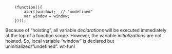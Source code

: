 ```
    (function(){
        alert(window);  // "undefined"
        var window = window;
    })();
```

Because of “hoisting”, all variable *declarations* will be executed immediately at the top of a function scope. However, the variable *initializations* are not hoisted. So, local variable “window” is declared but uninitialized/”undefined”. wt-fun!